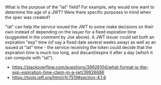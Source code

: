 What is the purpose of the "iat" field? For example, why would one want to determine the age of a JWT? Were there specific purposes in mind when the spec was created?

"iat" can help the service issued the JWT to some make decisions on their own instead of depending on the issuer for a fixed expiration time (suggested in the comment by Joe above). A JWT issuer could set both an expiration "exp" time (of say a fixed date several weeks away) as well as an issued at "iat" time - the service receiving the token could decide that the expiration time is much too long, and discard/expire it after a day (which it can compute with "iat").

- https://stackoverflow.com/questions/39926104/what-format-is-the-exp-expiration-time-claim-in-a-jwt/39926886
- https://tools.ietf.org/html/rfc7519#section-4.1.6